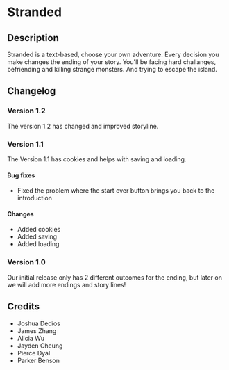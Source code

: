 # Stranded
## Description
Stranded is a text-based, choose your own adventure. Every decision you make changes the ending of your story. You'll be facing hard challanges, befriending and killing strange monsters. And trying to escape the island.

<!--
## FAQs

### Insert question here?
Insert answer here.

### Insert question here?
Insert answer here.
--> 
## Changelog

### Version 1.2 
 The version 1.2 has changed and improved storyline. 

### Version 1.1
The Version 1.1 has cookies and helps with saving and loading. 

#### Bug fixes
 * Fixed the problem where the start over button brings you back to the introduction

#### Changes
 * Added cookies
 * Added saving
 * Added loading

### Version 1.0
Our initial release only has 2 different outcomes for the ending, but later on we will add more endings and story lines!

## Credits
* Joshua Dedios
* James Zhang
* Alicia Wu
* Jayden Cheung
* Pierce Dyal
* Parker Benson

